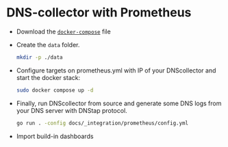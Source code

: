 
# DNS-collector with Prometheus

- Download the [`docker-compose`](https://github.com/dmachard/go-dnscollector/blob/doc_atags/docs/_integration/prometheus/docker-compose.yml) file

- Create the `data` folder.

    ```bash
    mkdir -p ./data
    ```

- Configure targets on prometheus.yml with IP of your DNScollector and start the docker stack:

    ```bash
    sudo docker compose up -d
    ```

- Finally, run DNScollector from source and generate some DNS logs from your DNS server with DNStap protocol.

    ```bash
    go run . -config docs/_integration/prometheus/config.yml
    ```

- Import build-in dashboards
